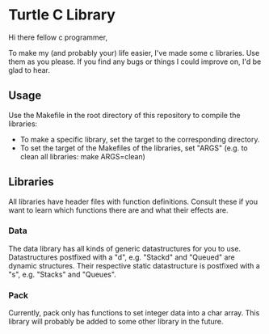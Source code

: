 # Turtle C Library

Hi there fellow c programmer,

To make my (and probably your) life easier, I've made some c libraries. Use them
as you please. If you find any bugs or things I could improve on, I'd be glad to
hear.

## Usage

Use the Makefile in the root directory of this repository to compile the
libraries:
- To make a specific library, set the target to the corresponding directory.
- To set the target of the Makefiles of the libraries, set "ARGS" (e.g. to clean
  all libraries: make ARGS=clean)

## Libraries

All libraries have header files with function definitions. Consult these if you
want to learn which functions there are and what their effects are.

### Data

The data library has all kinds of generic datastructures for you to use.
Datastructures postfixed with a "d", e.g. "Stackd" and "Queued" are dynamic
structures. Their respective static datastructure is postfixed with a "s", e.g.
"Stacks" and "Queues".

### Pack

Currently, pack only has functions to set integer data into a char array. This
library will probably be added to some other library in the future.
